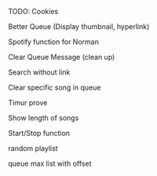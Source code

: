 TODO:
Cookies

Better Queue (Display thumbnail, hyperlink)

Spotify function for Norman

Clear Queue Message (clean up)

Search without link

Clear specific song in queue

Timur prove

Show length of songs

Start/Stop function

random playlist

queue max list with offset
